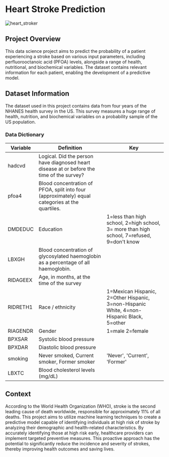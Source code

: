 # Heart Stroke Prediction

![heart_stroker](https://github.com/bebe5004/Eunbin-Yoo-s-Portfolio/assets/59913944/4eeac766-f73c-47be-bbf0-f0f44988e3fc)

## Project Overview

This data science project aims to predict the probability of a patient experiencing a stroke based on various input parameters, including perfluorooctanoic acid (PFOA) levels, alongside a range of health, nutritional, and biochemical variables. The dataset contains relevant information for each patient, enabling the development of a predictive model.

## Dataset Information

The dataset used in this project contains data from four years of the NHANES health survey in the US. This survey measures a huge range of health, nutrition, and biochemical variables on a probability sample of the US population.

### Data Dictionary

| Variable 	| Definition                                                                                       	| Key                                                                                       	|
|----------	|--------------------------------------------------------------------------------------------------	|-------------------------------------------------------------------------------------------	|
| hadcvd   	| Logical. Did the person have diagnosed heart disease at or before the time of the survey?        	|                                                                                           	|
| pfoa4    	| Blood concentration of PFOA, split into four (approximately) equal categories at the quartiles.  	|                                                                                           	|
| DMDEDUC  	| Education                                                                                        	| 1=less than high school, 2=high school, 3= more than high school, 7=refused, 9=don't know 	|
| LBXGH    	| Blood concentration of glycosylated haemoglobin as a percentage of all haemoglobin.              	|                                                                                           	|
| RIDAGEEX 	| Age, in months, at the time of the survey                                                        	|                                                                                           	|
| RIDRETH1 	| Race / ethnicity                                                                                 	| 1=Mexican Hispanic, 2=Other Hispanic, 3=non-Hispanic White, 4=non-Hispanic Black, 5=other 	|
| RIAGENDR 	| Gender                                                                                           	| 1=male 2=female                                                                           	|
| BPXSAR   	| Systolic blood pressure                                                                          	|                                                                                           	|
| BPXDAR   	| Diastolic blood pressure                                                                         	|                                                                                           	|
| smoking  	| Never smoked, Current smoker, Former smoker                                                      	| 'Never', 'Current', 'Former'                                                              	|
| LBXTC    	| Blood cholesterol levels (mg/dL)                                                                 	|                                                                                           	|

## Context

According to the World Health Organization (WHO), stroke is the second leading cause of death worldwide, responsible for approximately 11% of all deaths. This project aims to utilize machine learning techniques to create a predictive model capable of identifying individuals at high risk of stroke by analyzing their demographic and health-related characteristics. By accurately identifying those at high risk early, healthcare providers can implement targeted preventive measures. This proactive approach has the potential to significantly reduce the incidence and severity of strokes, thereby improving health outcomes and saving lives.
